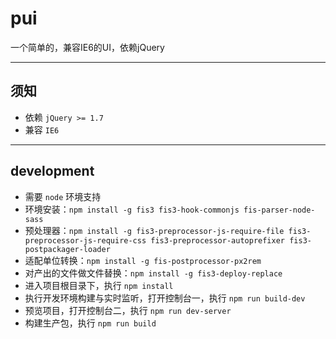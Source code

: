 # pui
一个简单的，兼容IE6的UI，依赖jQuery

---

## 须知

- 依赖 `jQuery >= 1.7`
- 兼容 `IE6`

---

## development

- 需要 `node` 环境支持
- 环境安装：`npm install -g fis3 fis3-hook-commonjs fis-parser-node-sass`
- 预处理器：`npm install -g fis3-preprocessor-js-require-file fis3-preprocessor-js-require-css fis3-preprocessor-autoprefixer fis3-postpackager-loader`
- 适配单位转换：`npm install -g fis-postprocessor-px2rem`
- 对产出的文件做文件替换：`npm install -g fis3-deploy-replace`
- 进入项目根目录下，执行 `npm install`
- 执行开发环境构建与实时监听，打开控制台一，执行 `npm run build-dev`
- 预览项目，打开控制台二，执行 `npm run dev-server`
- 构建生产包，执行 `npm run build`